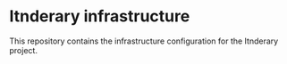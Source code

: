 # Itnderary infrastructure

This repository contains the infrastructure configuration for the Itnderary project.
